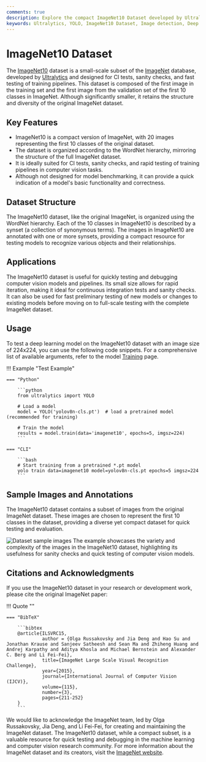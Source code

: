 ```yaml
---
comments: true
description: Explore the compact ImageNet10 Dataset developed by Ultralytics. Ideal for fast testing of computer vision training pipelines and CV model sanity checks.
keywords: Ultralytics, YOLO, ImageNet10 Dataset, Image detection, Deep Learning, ImageNet, AI model testing, Computer vision, Machine learning
---
```


# ImageNet10 Dataset

The [ImageNet10](https://github.com/ultralytics/yolov5/releases/download/v1.0/imagenet10.zip) dataset is a small-scale subset of the [ImageNet](https://www.image-net.org/) database, developed by [Ultralytics](https://ultralytics.com) and designed for CI tests, sanity checks, and fast testing of training pipelines. This dataset is composed of the first image in the training set and the first image from the validation set of the first 10 classes in ImageNet. Although significantly smaller, it retains the structure and diversity of the original ImageNet dataset.

## Key Features

- ImageNet10 is a compact version of ImageNet, with 20 images representing the first 10 classes of the original dataset.
- The dataset is organized according to the WordNet hierarchy, mirroring the structure of the full ImageNet dataset.
- It is ideally suited for CI tests, sanity checks, and rapid testing of training pipelines in computer vision tasks.
- Although not designed for model benchmarking, it can provide a quick indication of a model's basic functionality and correctness.

## Dataset Structure

The ImageNet10 dataset, like the original ImageNet, is organized using the WordNet hierarchy. Each of the 10 classes in ImageNet10 is described by a synset (a collection of synonymous terms). The images in ImageNet10 are annotated with one or more synsets, providing a compact resource for testing models to recognize various objects and their relationships.

## Applications

The ImageNet10 dataset is useful for quickly testing and debugging computer vision models and pipelines. Its small size allows for rapid iteration, making it ideal for continuous integration tests and sanity checks. It can also be used for fast preliminary testing of new models or changes to existing models before moving on to full-scale testing with the complete ImageNet dataset.

## Usage

To test a deep learning model on the ImageNet10 dataset with an image size of 224x224, you can use the following code snippets. For a comprehensive list of available arguments, refer to the model [Training](../../modes/train.md) page.

!!! Example "Test Example"

    === "Python"

        ```python
        from ultralytics import YOLO

        # Load a model
        model = YOLO('yolov8n-cls.pt')  # load a pretrained model (recommended for training)

        # Train the model
        results = model.train(data='imagenet10', epochs=5, imgsz=224)
        ```

    === "CLI"

        ```bash
        # Start training from a pretrained *.pt model
        yolo train data=imagenet10 model=yolov8n-cls.pt epochs=5 imgsz=224
        ```

## Sample Images and Annotations

The ImageNet10 dataset contains a subset of images from the original ImageNet dataset. These images are chosen to represent the first 10 classes in the dataset, providing a diverse yet compact dataset for quick testing and evaluation.

![Dataset sample images](https://user-images.githubusercontent.com/26833433/239689723-16f9b4a7-becc-4deb-b875-d3e5c28eb03b.png) The example showcases the variety and complexity of the images in the ImageNet10 dataset, highlighting its usefulness for sanity checks and quick testing of computer vision models.

## Citations and Acknowledgments

If you use the ImageNet10 dataset in your research or development work, please cite the original ImageNet paper:

!!! Quote ""

    === "BibTeX"

        ```bibtex
        @article{ILSVRC15,
                 author = {Olga Russakovsky and Jia Deng and Hao Su and Jonathan Krause and Sanjeev Satheesh and Sean Ma and Zhiheng Huang and Andrej Karpathy and Aditya Khosla and Michael Bernstein and Alexander C. Berg and Li Fei-Fei},
                 title={ImageNet Large Scale Visual Recognition Challenge},
                 year={2015},
                 journal={International Journal of Computer Vision (IJCV)},
                 volume={115},
                 number={3},
                 pages={211-252}
        }
        ```

We would like to acknowledge the ImageNet team, led by Olga Russakovsky, Jia Deng, and Li Fei-Fei, for creating and maintaining the ImageNet dataset. The ImageNet10 dataset, while a compact subset, is a valuable resource for quick testing and debugging in the machine learning and computer vision research community. For more information about the ImageNet dataset and its creators, visit the [ImageNet website](https://www.image-net.org/).
